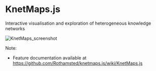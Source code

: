 # KnetMaps.js
Interactive visualisation and exploration of heterogeneous knowledge networks

![KnetMaps_screenshot](https://ondex.rothamsted.ac.uk/QTLNetMiner/KnetMaps_demo.png)

Note:
- Feature documentation available at https://github.com/Rothamsted/knetmaps.js/wiki/KnetMaps.js
